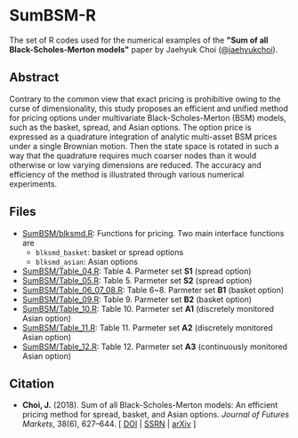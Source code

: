 # SumBSM-R

The set of R codes used for the numerical examples of the __"Sum of all Black-Scholes-Merton models"__ paper by Jaehyuk Choi ([@jaehyukchoi](https://github.com/jaehyukchoi)).

## Abstract
Contrary to the common view that exact pricing is prohibitive owing to the curse of dimensionality, this study proposes an efficient and unified method for pricing options under multivariate Black-Scholes-Merton (BSM) models, such as the basket, spread, and Asian options. The option price is expressed as a quadrature integration of analytic multi-asset BSM prices under a single Brownian motion. Then the state space is rotated in such a way that the quadrature requires much coarser nodes than it would otherwise or low varying dimensions are reduced. The accuracy and efficiency of the method is illustrated through various numerical experiments.

## Files
* [SumBSM/blksmd.R](SumBSM/blksmd.R): Functions for pricing. Two main interface functions are 
  * `blksmd_basket`: basket or spread options
  * `blksmd_asian`: Asian options 
* [SumBSM/Table_04.R](SumBSM/Table_04.R): Table 4. Parmeter set __S1__ (spread option)
* [SumBSM/Table_05.R](SumBSM/Table_05.R): Table 5. Parmeter set __S2__ (spread option)
* [SumBSM/Table_06_07_08.R](SumBSM/Table_06_07_08.R): Table 6~8. Parmeter set __B1__ (basket option)
* [SumBSM/Table_09.R](SumBSM/Table_09.R): Table 9. Parmeter set __B2__ (basket option)
* [SumBSM/Table_10.R](SumBSM/Table_10.R): Table 10. Parmeter set __A1__ (discretely monitored Asian option)
* [SumBSM/Table_11.R](SumBSM/Table_11.R): Table 11. Parmeter set __A2__ (discretely monitored Asian option)
* [SumBSM/Table_12.R](SumBSM/Table_12.R): Table 12. Parmeter set __A3__ (continuously monitored Asian option)

## Citation
* __Choi, J.__ (2018). Sum of all Black-Scholes-Merton models: An efficient pricing method for spread, basket, and Asian options. *Journal of Futures Markets*, 38(6), 627–644. [ [DOI](https://doi.org/10.1002/fut.21909) | [SSRN](http://ssrn.com/abstract=2913048) | [arXiv](http://arxiv.org/abs/1805.03172) ]
